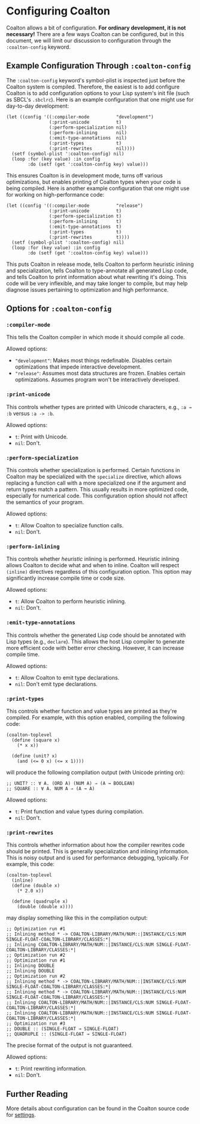 # Configuring Coalton

Coalton allows a bit of configuration. **For ordinary development, it is not necessary!** There are a few ways Coalton can be configured, but in this document, we will limit our discussion to configuration through the `:coalton-config` keyword.

## Example Configuration Through `:coalton-config`

The `:coalton-config` keyword's symbol-plist is inspected just before the Coalton system is compiled. Therefore, the easiest is to add configure Coalton is to add configuration options to your Lisp system's init file (such as SBCL's `.sbclrc`). Here is an example configuration that one might use for day-to-day development:

```
(let ((config '((:compiler-mode          "development")
                (:print-unicode          t)
                (:perform-specialization nil)
                (:perform-inlining       nil)
                (:emit-type-annotations  nil)
                (:print-types            t)
                (:print-rewrites         nil))))
  (setf (symbol-plist ':coalton-config) nil)
  (loop :for (key value) :in config
        :do (setf (get ':coalton-config key) value)))
```

This ensures Coalton is in development mode, turns off various optimizations, but enables printing of Coalton types when your code is being compiled. Here is another example configuration that one might use for working on high-performance code:

```
(let ((config '((:compiler-mode          "release")
                (:print-unicode          t)
                (:perform-specialization t)
                (:perform-inlining       t)
                (:emit-type-annotations  t)
                (:print-types            t)
                (:print-rewrites         t))))
  (setf (symbol-plist ':coalton-config) nil)
  (loop :for (key value) :in config
        :do (setf (get ':coalton-config key) value)))
```

This puts Coalton in release mode, tells Coalton to perform heuristic inlining and specialization, tells Coalton to type-annotate all generated Lisp code, and tells Coalton to print information about what rewriting it's doing. This code will be very inflexible, and may take longer to compile, but may help diagnose issues pertaining to optimization and high performance.

## Options for `:coalton-config`

### `:compiler-mode`

This tells the Coalton compiler in which mode it should compile all code.

Allowed options:
- `"development"`: Makes most things redefinable. Disables certain optimizations that impede interactive development.
- `"release"`: Assumes most data structures are frozen. Enables certain optimizations. Assumes program won't be interactively developed.

### `:print-unicode`

This controls whether types are printed with Unicode characters, e.g., `:a → :b` versus `:a -> :b`.

Allowed options:
- `t`: Print with Unicode.
- `nil`: Don't.

### `:perform-specialization`

This controls whether specialization is performed. Certain functions in Coalton may be specialized with the `specialize` directive, which allows replacing a function call with a more specialized one if the argument and return types match a pattern. This usually results in more optimized code, especially for numerical code. This configuration option should not affect the semantics of your program.

Allowed options:
- `t`: Allow Coalton to specialize function calls.
- `nil`: Don't.

### `:perform-inlining`

This controls whether *heuristic* inlining is performed. Heuristic inlining allows Coalton to decide what and when to inline. Coalton will respect `(inline)` directives regardless of this configuration option. This option may significantly increase compile time or code size.

Allowed options:
- `t`: Allow Coalton to perform heuristic inlining.
- `nil`: Don't.

### `:emit-type-annotations`

This controls whether the generated Lisp code should be annotated with Lisp types (e.g., `declare`). This allows the host Lisp compiler to generate more efficient code with better error checking. However, it can increase compile time.

Allowed options:
- `t`: Allow Coalton to emit type declarations.
- `nil`: Don't emit type declarations.

### `:print-types`

This controls whether function and value types are printed as they're compiled. For example, with this option enabled, compiling the following code:

```
(coalton-toplevel
  (define (square x)
    (* x x))

  (define (unit? x)
    (and (<= 0 x) (<= x 1))))
```

will produce the following compilation output (with Unicode printing on):

```
;; UNIT? :: ∀ A. (ORD A) (NUM A) ⇒ (A → BOOLEAN)
;; SQUARE :: ∀ A. NUM A ⇒ (A → A)
```

Allowed options:
- `t`: Print function and value types during compilation.
- `nil`: Don't.

### `:print-rewrites`

This controls whether information about how the compiler rewrites code should be printed. This is generally specialization and inlining information. This is noisy output and is used for performance debugging, typically. For example, this code:

```
(coalton-toplevel
  (inline)
  (define (double x)
    (* 2.0 x))

  (define (quadruple x)
    (double (double x))))
```

may display something like this in the compilation output:

```
;; Optimization run #1
;; Inlining method * -> COALTON-LIBRARY/MATH/NUM::|INSTANCE/CLS:NUM SINGLE-FLOAT-COALTON-LIBRARY/CLASSES:*|
;; Inlining COALTON-LIBRARY/MATH/NUM::|INSTANCE/CLS:NUM SINGLE-FLOAT-COALTON-LIBRARY/CLASSES:*|
;; Optimization run #2
;; Optimization run #1
;; Inlining DOUBLE
;; Inlining DOUBLE
;; Optimization run #2
;; Inlining method * -> COALTON-LIBRARY/MATH/NUM::|INSTANCE/CLS:NUM SINGLE-FLOAT-COALTON-LIBRARY/CLASSES:*|
;; Inlining method * -> COALTON-LIBRARY/MATH/NUM::|INSTANCE/CLS:NUM SINGLE-FLOAT-COALTON-LIBRARY/CLASSES:*|
;; Inlining COALTON-LIBRARY/MATH/NUM::|INSTANCE/CLS:NUM SINGLE-FLOAT-COALTON-LIBRARY/CLASSES:*|
;; Inlining COALTON-LIBRARY/MATH/NUM::|INSTANCE/CLS:NUM SINGLE-FLOAT-COALTON-LIBRARY/CLASSES:*|
;; Optimization run #3
;; DOUBLE :: (SINGLE-FLOAT → SINGLE-FLOAT)
;; QUADRUPLE :: (SINGLE-FLOAT → SINGLE-FLOAT)
```

The precise format of the output is not guaranteed.

Allowed options:
- `t`: Print rewriting information.
- `nil`: Don't.

## Further Reading

More details about configuration can be found in the Coalton source code for [settings](https://github.com/coalton-lang/coalton/blob/main/src/settings.lisp).
